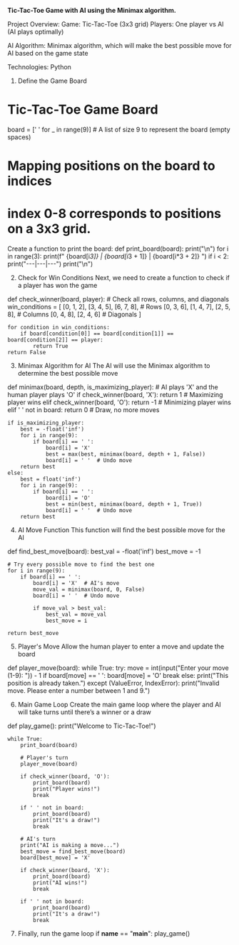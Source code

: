 **Tic-Tac-Toe Game with AI using the Minimax algorithm.**

Project Overview:
Game: Tic-Tac-Toe (3x3 grid)
Players: One player vs AI (AI plays optimally)

AI Algorithm: 
Minimax algorithm, which will make the best possible move for AI based on the game state

Technologies:
Python 

1. Define the Game Board
# Tic-Tac-Toe Game Board
board = [' ' for _ in range(9)]  # A list of size 9 to represent the board (empty spaces)
# Mapping positions on the board to indices
# index 0-8 corresponds to positions on a 3x3 grid.
Create a function to print the board:
def print_board(board):
    print("\n")
    for i in range(3):
        print(f" {board[i*3]} | {board[i*3 + 1]} | {board[i*3 + 2]} ")
        if i < 2:
            print("---|---|---")
    print("\n")

2. Check for Win Conditions
Next, we need to create a function to check if a player has won the game

def check_winner(board, player):
    # Check all rows, columns, and diagonals
    win_conditions = [
        [0, 1, 2], [3, 4, 5], [6, 7, 8],  # Rows
        [0, 3, 6], [1, 4, 7], [2, 5, 8],  # Columns
        [0, 4, 8], [2, 4, 6]  # Diagonals
    ]
    
    for condition in win_conditions:
        if board[condition[0]] == board[condition[1]] == board[condition[2]] == player:
            return True
    return False

3. Minimax Algorithm for AI
The AI will use the Minimax algorithm to determine the best possible move

def minimax(board, depth, is_maximizing_player):
    # AI plays 'X' and the human player plays 'O'
    if check_winner(board, 'X'):
        return 1  # Maximizing player wins
    elif check_winner(board, 'O'):
        return -1  # Minimizing player wins
    elif ' ' not in board:
        return 0  # Draw, no more moves
    
    if is_maximizing_player:
        best = -float('inf')
        for i in range(9):
            if board[i] == ' ':
                board[i] = 'X'
                best = max(best, minimax(board, depth + 1, False))
                board[i] = ' '  # Undo move
        return best
    else:
        best = float('inf')
        for i in range(9):
            if board[i] == ' ':
                board[i] = 'O'
                best = min(best, minimax(board, depth + 1, True))
                board[i] = ' '  # Undo move
        return best

4. AI Move Function
This function will find the best possible move for the AI

def find_best_move(board):
    best_val = -float('inf')
    best_move = -1
    
    # Try every possible move to find the best one
    for i in range(9):
        if board[i] == ' ':
            board[i] = 'X'  # AI's move
            move_val = minimax(board, 0, False)
            board[i] = ' '  # Undo move
            
            if move_val > best_val:
                best_val = move_val
                best_move = i
    
    return best_move

5. Player's Move
Allow the human player to enter a move and update the board

def player_move(board):
    while True:
        try:
            move = int(input("Enter your move (1-9): ")) - 1
            if board[move] == ' ':
                board[move] = 'O'
                break
            else:
                print("This position is already taken.")
        except (ValueError, IndexError):
            print("Invalid move. Please enter a number between 1 and 9.")
            
6. Main Game Loop
Create the main game loop where the player and AI will take turns until there’s a winner or a draw

def play_game():
    print("Welcome to Tic-Tac-Toe!")
    
    while True:
        print_board(board)
        
        # Player's turn
        player_move(board)
        
        if check_winner(board, 'O'):
            print_board(board)
            print("Player wins!")
            break
        
        if ' ' not in board:
            print_board(board)
            print("It's a draw!")
            break
        
        # AI's turn
        print("AI is making a move...")
        best_move = find_best_move(board)
        board[best_move] = 'X'
        
        if check_winner(board, 'X'):
            print_board(board)
            print("AI wins!")
            break
        
        if ' ' not in board:
            print_board(board)
            print("It's a draw!")
            break

7. Finally, run the game loop
if __name__ == "__main__":
    play_game()





 
